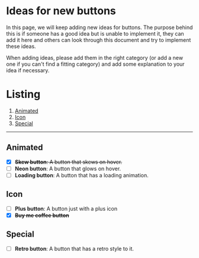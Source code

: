 # Ideas for new buttons

In this page, we will keep adding new ideas for buttons. The purpose behind this is if someone has a good idea but is unable to implement it, they can add it here and others can look through this document and try to implement these ideas.

When adding ideas, please add them in the right category (or add a new one if you can't find a fitting category) and add some explanation to your idea if necessary.

# Listing

1. [Animated](#animated)
2. [Icon](#icon)
3. [Special](#special)

---

## Animated

- [x] ~~**Skew button**: A button that skews on hover.~~
- [ ] **Neon button**: A button that glows on hover.
- [ ] **Loading button**: A button that has a loading animation.

## Icon

- [ ] **Plus button**: A button just with a plus icon
- [x] ~~**Buy me coffee button**~~

## Special

- [ ] **Retro button**: A button that has a retro style to it.
